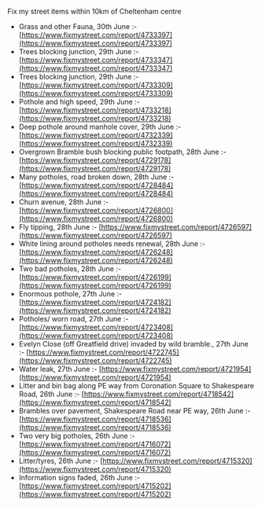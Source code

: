 Fix my street items within 10km of Cheltenham centre

<!-- fix_marker starts -->

- Grass and other Fauna, 30th June :- [https://www.fixmystreet.com/report/4733397](https://www.fixmystreet.com/report/4733397)
- Trees blocking junction, 29th June :- [https://www.fixmystreet.com/report/4733347](https://www.fixmystreet.com/report/4733347)
- Trees blocking junction, 29th June :- [https://www.fixmystreet.com/report/4733309](https://www.fixmystreet.com/report/4733309)
- Pothole and high speed, 29th June :- [https://www.fixmystreet.com/report/4733218](https://www.fixmystreet.com/report/4733218)
- Deep pothole around manhole cover, 29th June :- [https://www.fixmystreet.com/report/4732339](https://www.fixmystreet.com/report/4732339)
- Overgrown Bramble bush blocking public footpath, 28th June :- [https://www.fixmystreet.com/report/4729178](https://www.fixmystreet.com/report/4729178)
- Many potholes, road broken down, 28th June :- [https://www.fixmystreet.com/report/4728484](https://www.fixmystreet.com/report/4728484)
- Churn avenue, 28th June :- [https://www.fixmystreet.com/report/4726800](https://www.fixmystreet.com/report/4726800)
- Fly tipping, 28th June :- [https://www.fixmystreet.com/report/4726597](https://www.fixmystreet.com/report/4726597)
- White lining around potholes needs renewal, 28th June :- [https://www.fixmystreet.com/report/4726248](https://www.fixmystreet.com/report/4726248)
- Two bad potholes, 28th June :- [https://www.fixmystreet.com/report/4726199](https://www.fixmystreet.com/report/4726199)
- Enormous pothole, 27th June :- [https://www.fixmystreet.com/report/4724182](https://www.fixmystreet.com/report/4724182)
- Potholes/ worn road, 27th June :- [https://www.fixmystreet.com/report/4723408](https://www.fixmystreet.com/report/4723408)
- Evelyn Close (off Greatfield drive) invaded by wild bramble., 27th June :- [https://www.fixmystreet.com/report/4722745](https://www.fixmystreet.com/report/4722745)
- Water leak, 27th June :- [https://www.fixmystreet.com/report/4721954](https://www.fixmystreet.com/report/4721954)
- Litter and bin bag along PE way from Coronation Square to Shakespeare Road, 26th June :- [https://www.fixmystreet.com/report/4718542](https://www.fixmystreet.com/report/4718542)
- Brambles over pavement, Shakespeare Road near PE way, 26th June :- [https://www.fixmystreet.com/report/4718536](https://www.fixmystreet.com/report/4718536)
- Two very big potholes, 26th June :- [https://www.fixmystreet.com/report/4716072](https://www.fixmystreet.com/report/4716072)
- Litter/tyres, 26th June :- [https://www.fixmystreet.com/report/4715320](https://www.fixmystreet.com/report/4715320)
- Information signs faded, 26th June :- [https://www.fixmystreet.com/report/4715202](https://www.fixmystreet.com/report/4715202)

<!-- fix_marker ends -->